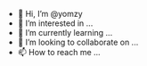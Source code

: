 - 👋 Hi, I’m @yomzy
- 👀 I’m interested in ...
- 🌱 I’m currently learning ...
- 💞️ I’m looking to collaborate on ...
- 📫 How to reach me ...

<!---
yomzy/yomzy is a ✨ special ✨ repository because its `README.md` (this file) appears on your GitHub profile.
You can click the Preview link to take a look at your changes.
--->
